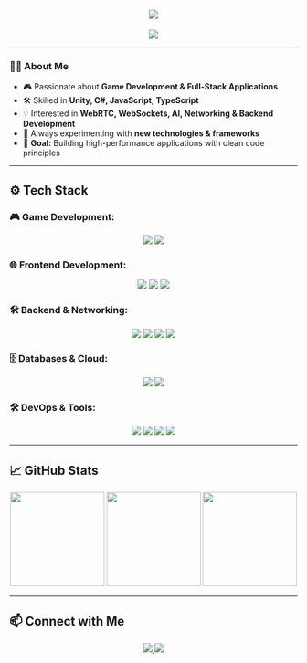 <h1 align="center">
  <img src="https://readme-typing-svg.demolab.com?font=Fira+Code&pause=1000&color=F7D33D&center=true&vCenter=true&width=435&lines=Hello%2C+World!;I'm+hasban" />
</h1>

<p align="center">
  <img src="https://user-images.githubusercontent.com/74038190/225813708-98b745f2-7d22-48cf-9150-083f1b00d6c9.gif" />
</p>

---

### 👨‍💻 About Me
- 🎮 Passionate about **Game Development & Full-Stack Applications**  
- 🛠️ Skilled in **Unity, C#, JavaScript, TypeScript**  
- 💡 Interested in **WebRTC, WebSockets, AI, Networking & Backend Development**  
- 🚀 Always experimenting with **new technologies & frameworks**  
- 🎯 **Goal:** Building high-performance applications with clean code principles  

---

## ⚙️ Tech Stack  

### 🎮 Game Development:
<p align="center">
  <img src="https://img.shields.io/badge/Game%20Engine-Unity-000000?logo=unity&logoColor=white" />
  <img src="https://img.shields.io/badge/Language-C%23-239120?logo=csharp&logoColor=white" />
</p>

### 🌐 Frontend Development:
<p align="center">
  <img src="https://img.shields.io/badge/JavaScript-ES6+-yellow?logo=javascript&logoColor=black" />
  <img src="https://img.shields.io/badge/TypeScript-3178C6?logo=typescript&logoColor=white" />
  <img src="https://img.shields.io/badge/Tailwind%20CSS-06B6D4?logo=tailwindcss&logoColor=white" />
</p>

### 🛠 Backend & Networking:
<p align="center">
  <img src="https://img.shields.io/badge/Backend-Node.js-43853D?logo=node.js&logoColor=white" />
  <img src="https://img.shields.io/badge/WebRTC-008000?logo=webrtc&logoColor=white" />
  <img src="https://img.shields.io/badge/WebSockets-Socket.io-010101?logo=socket.io&logoColor=white" />
  <img src="https://img.shields.io/badge/REST%20API-005571?logo=postman&logoColor=white" />
</p>

### 🗄 Databases & Cloud:
<p align="center">
  <img src="https://img.shields.io/badge/Database-SQL-4479A1?logo=mysql&logoColor=white" />
  <img src="https://img.shields.io/badge/NoSQL-Firebase-FFCA28?logo=firebase&logoColor=black" />
</p>

### 🛠 DevOps & Tools:
<p align="center">
  <img src="https://img.shields.io/badge/Version%20Control-Git-F05032?logo=git&logoColor=white" />
  <img src="https://img.shields.io/badge/GitHub%20Actions-2088FF?logo=githubactions&logoColor=white" />
  <img src="https://img.shields.io/badge/IDE-Visual%20Studio-5C2D91?logo=visualstudio&logoColor=white" />
  <img src="https://img.shields.io/badge/Editor-VS%20Code-007ACC?logo=visualstudiocode&logoColor=white" />
</p>

---

## 📈 GitHub Stats  
<p align="center">
  <img src="https://github-readme-stats.vercel.app/api?username=hasban0&show_icons=true&theme=radical" height="165">
  <img src="https://github-readme-streak-stats.herokuapp.com/?user=hasban0&theme=whatsapp-dark2" height="165">
  <img src="https://github-readme-stats.vercel.app/api/top-langs/?username=hasban0&layout=compact&theme=radical" height="165">
</p>

---

## 📫 Connect with Me  
<p align="center">
  <a href="https://github.com/hasban0">
    <img src="https://img.shields.io/badge/GitHub-hasban0-181717?logo=github&logoColor=white" />
  </a>
  <a href="mailto:hasankarakaya0341+github@gmail.com">
    <img src="https://img.shields.io/badge/Email-Contact%20Me-red?logo=gmail&logoColor=white" />
  </a>
</p>
